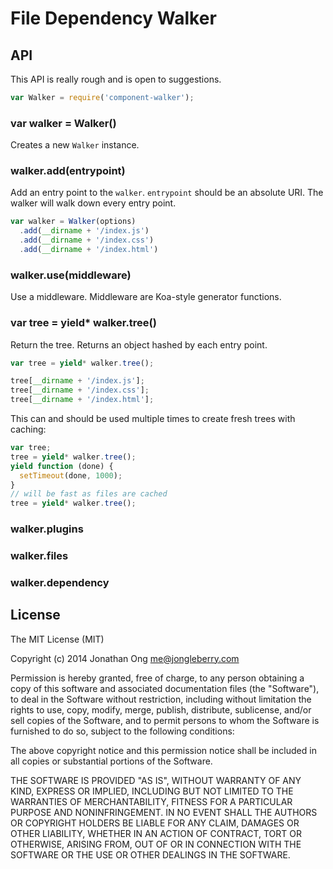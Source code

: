 
# File Dependency Walker

## API

This API is really rough and is open to suggestions.

```js
var Walker = require('component-walker');
```

### var walker = Walker()

Creates a new `Walker` instance.

### walker.add(entrypoint)

Add an entry point to the `walker`. `entrypoint` should be an absolute URI. The walker will walk down every entry point.

```js
var walker = Walker(options)
  .add(__dirname + '/index.js')
  .add(__dirname + '/index.css')
  .add(__dirname + '/index.html')
```

### walker.use(middleware)

Use a middleware.
Middleware are Koa-style generator functions.

### var tree = yield* walker.tree()

Return the tree. Returns an object hashed by each entry point.

```js
var tree = yield* walker.tree();

tree[__dirname + '/index.js'];
tree[__dirname + '/index.css'];
tree[__dirname + '/index.html'];
```

This can and should be used multiple times to create fresh trees with caching:

```js
var tree;
tree = yield* walker.tree();
yield function (done) {
  setTimeout(done, 1000);
}
// will be fast as files are cached
tree = yield* walker.tree();
```

### walker.plugins

### walker.files

### walker.dependency

## License

The MIT License (MIT)

Copyright (c) 2014 Jonathan Ong me@jongleberry.com

Permission is hereby granted, free of charge, to any person obtaining a copy
of this software and associated documentation files (the "Software"), to deal
in the Software without restriction, including without limitation the rights
to use, copy, modify, merge, publish, distribute, sublicense, and/or sell
copies of the Software, and to permit persons to whom the Software is
furnished to do so, subject to the following conditions:

The above copyright notice and this permission notice shall be included in
all copies or substantial portions of the Software.

THE SOFTWARE IS PROVIDED "AS IS", WITHOUT WARRANTY OF ANY KIND, EXPRESS OR
IMPLIED, INCLUDING BUT NOT LIMITED TO THE WARRANTIES OF MERCHANTABILITY,
FITNESS FOR A PARTICULAR PURPOSE AND NONINFRINGEMENT. IN NO EVENT SHALL THE
AUTHORS OR COPYRIGHT HOLDERS BE LIABLE FOR ANY CLAIM, DAMAGES OR OTHER
LIABILITY, WHETHER IN AN ACTION OF CONTRACT, TORT OR OTHERWISE, ARISING FROM,
OUT OF OR IN CONNECTION WITH THE SOFTWARE OR THE USE OR OTHER DEALINGS IN
THE SOFTWARE.

